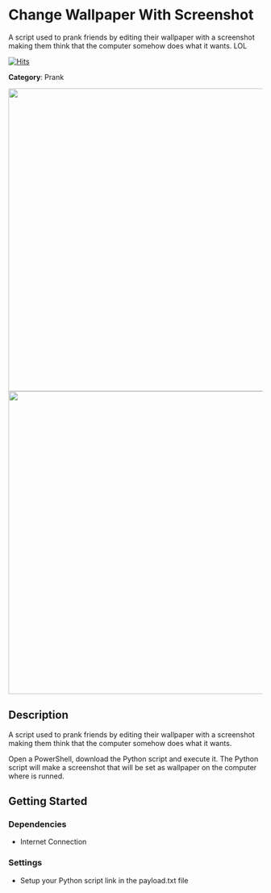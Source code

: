 # Change Wallpaper With Screenshot

A script used to prank friends by editing their wallpaper with a screenshot making them think that the computer somehow does what it wants. LOL

[![Hits](https://hits.seeyoufarm.com/api/count/incr/badge.svg?url=https%3A%2F%2Fgithub.com%2Faleff-github%2Fmy-flipper-shits&count_bg=%233C3C3C&title_bg=%233C3C3C&icon=linux.svg&icon_color=%23FFFFFF&title=views&edge_flat=false)](https://github.com/aleff-github/my-flipper-shits)

**Category**: Prank

<div align=center>

<img src="https://github.com/aleff-github/my-flipper-shits/blob/main/img/logo-repository-2_0.gif" width="600" /><br><img src="https://github.com/aleff-github/my-flipper-shits/blob/main/img/DISCLAIMER.png" width="600" />

</div>

## Description

A script used to prank friends by editing their wallpaper with a screenshot making them think that the computer somehow does what it wants.

Open a PowerShell, download the Python script and execute it. The Python script will make a screenshot that will be set as wallpaper on the computer where is runned.

## Getting Started

### Dependencies

* Internet Connection

### Settings

- Setup your Python script link in the payload.txt file
